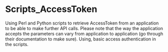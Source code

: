 # Scripts_AccessToken
Using Perl and Python scripts to retrieve AccessToken from an application to be able to make further API calls.
Please note that the way the application accepts the parameters can vary from application to application (go through their documentation to make sure).
Using, basic access authentication in the scripts.
